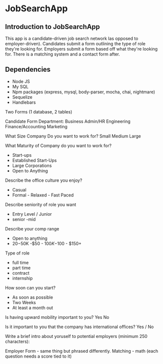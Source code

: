 # JobSearchApp

## Introduction to JobSearchApp
This app is a candidate-driven job search network Ias opposed to employer-driven). Candidates submit a form outlining the type of role they're looking for. Employers submit a form based off what they're looking for. There is a matching system and a contact form after.

## Dependencies
 * Node JS
* My SQL
* Npm packages (express, mysql, body-parser, mocha, chai, nightmare)
* Sequelize
* Handlebars

Two Forms (1 database, 2 tables)

Candidate Form
Department:
    Business
    Admin/HR
    Engineering
    Finance/Accounting
    Marketing

What Size Company Do you want to work for?
    Small
    Medium
    Large

What Maturity of Company do you want to work for?
 - Start-ups
 - Established Start-Ups
 - Large Corporations
 - Open to Anything
 
 Describe the office culture you enjoy?
  - Casual
   - Formal
    - Relaxed
    - Fast Paced
    
Describe seniority of role you want
 - Entry Level / Junior
 - senior
 -mid
 
Describe your comp range
 - Open to anything
 - $20-$50K
 -$50 - $100K
 -$100 - $150+
 
 Type of role
  - full time
  - part time
   - contract
   - internship
   
   How soon can you start?
   - As soon as possible
   - Two Weeks
   - At least a month out
   
Is having upward mobility important to you?
Yes
No

Is it important to you that the company has international offices?
Yes / No

 Write a brief intro about yoruself to potential employers (minimum 250 characters):

Employer Form - same thing but phrased differently.
Matching - math (each question needs a score tied to it)
